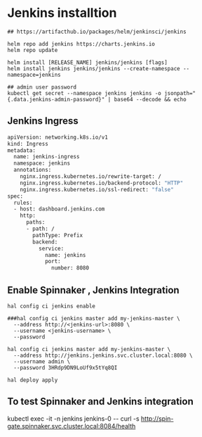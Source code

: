 # Jenkins installtion
```
## https://artifacthub.io/packages/helm/jenkinsci/jenkins

helm repo add jenkins https://charts.jenkins.io
helm repo update

helm install [RELEASE_NAME] jenkins/jenkins [flags]
helm install jenkins jenkins/jenkins --create-namespace --namespace=jenkins

## admin user password
kubectl get secret --namespace jenkins jenkins -o jsonpath="{.data.jenkins-admin-password}" | base64 --decode && echo
```

## Jenkins Ingress 
```bash
apiVersion: networking.k8s.io/v1
kind: Ingress
metadata:
  name: jenkins-ingress
  namespace: jenkins
  annotations:
    nginx.ingress.kubernetes.io/rewrite-target: /
    nginx.ingress.kubernetes.io/backend-protocol: "HTTP"
    nginx.ingress.kubernetes.io/ssl-redirect: "false"
spec:
  rules:
  - host: dashboard.jenkins.com
    http:
      paths:
      - path: /
        pathType: Prefix
        backend:
          service:
            name: jenkins
            port:
              number: 8080
```

## Enable Spinnaker , Jenkins Integration
```
hal config ci jenkins enable

###hal config ci jenkins master add my-jenkins-master \
  --address http://<jenkins-url>:8080 \
  --username <jenkins-username> \
  --password

hal config ci jenkins master add my-jenkins-master \
  --address http://jenkins.jenkins.svc.cluster.local:8080 \
  --username admin \
  --password 3HRdp9DN9LoUf9x5tYq8QI

hal deploy apply
```

## To test Spinnaker and Jenkins integration
kubectl exec -it -n jenkins jenkins-0 -- curl -s http://spin-gate.spinnaker.svc.cluster.local:8084/health